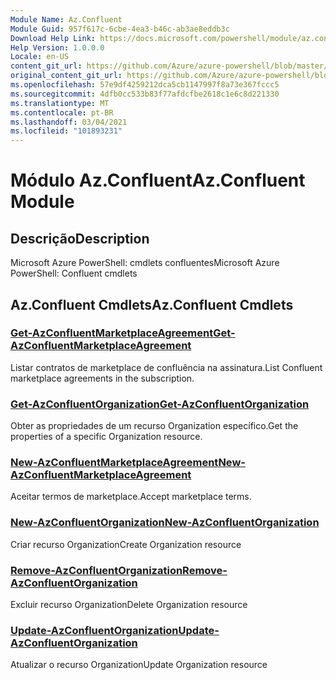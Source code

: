 ```yaml
---
Module Name: Az.Confluent
Module Guid: 957f617c-6cbe-4ea3-b46c-ab3ae8eddb3c
Download Help Link: https://docs.microsoft.com/powershell/module/az.confluent
Help Version: 1.0.0.0
Locale: en-US
content_git_url: https://github.com/Azure/azure-powershell/blob/master/src/Confluent/help/Az.Confluent.md
original_content_git_url: https://github.com/Azure/azure-powershell/blob/master/src/Confluent/help/Az.Confluent.md
ms.openlocfilehash: 57e9df4259212dca5cb1147997f8a73e367fccc5
ms.sourcegitcommit: 4dfb0cc533b83f77afdcfbe2618c1e6c8d221330
ms.translationtype: MT
ms.contentlocale: pt-BR
ms.lasthandoff: 03/04/2021
ms.locfileid: "101893231"
---
```

# <span data-ttu-id="9de45-101">Módulo Az.Confluent</span><span class="sxs-lookup"><span data-stu-id="9de45-101">Az.Confluent Module</span></span>
## <span data-ttu-id="9de45-102">Descrição</span><span class="sxs-lookup"><span data-stu-id="9de45-102">Description</span></span>
<span data-ttu-id="9de45-103">Microsoft Azure PowerShell: cmdlets confluentes</span><span class="sxs-lookup"><span data-stu-id="9de45-103">Microsoft Azure PowerShell: Confluent cmdlets</span></span>

## <span data-ttu-id="9de45-104">Az.Confluent Cmdlets</span><span class="sxs-lookup"><span data-stu-id="9de45-104">Az.Confluent Cmdlets</span></span>
### [<span data-ttu-id="9de45-105">Get-AzConfluentMarketplaceAgreement</span><span class="sxs-lookup"><span data-stu-id="9de45-105">Get-AzConfluentMarketplaceAgreement</span></span>](Get-AzConfluentMarketplaceAgreement.md)
<span data-ttu-id="9de45-106">Listar contratos de marketplace de confluência na assinatura.</span><span class="sxs-lookup"><span data-stu-id="9de45-106">List Confluent marketplace agreements in the subscription.</span></span>

### [<span data-ttu-id="9de45-107">Get-AzConfluentOrganization</span><span class="sxs-lookup"><span data-stu-id="9de45-107">Get-AzConfluentOrganization</span></span>](Get-AzConfluentOrganization.md)
<span data-ttu-id="9de45-108">Obter as propriedades de um recurso Organization específico.</span><span class="sxs-lookup"><span data-stu-id="9de45-108">Get the properties of a specific Organization resource.</span></span>

### [<span data-ttu-id="9de45-109">New-AzConfluentMarketplaceAgreement</span><span class="sxs-lookup"><span data-stu-id="9de45-109">New-AzConfluentMarketplaceAgreement</span></span>](New-AzConfluentMarketplaceAgreement.md)
<span data-ttu-id="9de45-110">Aceitar termos de marketplace.</span><span class="sxs-lookup"><span data-stu-id="9de45-110">Accept marketplace terms.</span></span>

### [<span data-ttu-id="9de45-111">New-AzConfluentOrganization</span><span class="sxs-lookup"><span data-stu-id="9de45-111">New-AzConfluentOrganization</span></span>](New-AzConfluentOrganization.md)
<span data-ttu-id="9de45-112">Criar recurso Organization</span><span class="sxs-lookup"><span data-stu-id="9de45-112">Create Organization resource</span></span>

### [<span data-ttu-id="9de45-113">Remove-AzConfluentOrganization</span><span class="sxs-lookup"><span data-stu-id="9de45-113">Remove-AzConfluentOrganization</span></span>](Remove-AzConfluentOrganization.md)
<span data-ttu-id="9de45-114">Excluir recurso Organization</span><span class="sxs-lookup"><span data-stu-id="9de45-114">Delete Organization resource</span></span>

### [<span data-ttu-id="9de45-115">Update-AzConfluentOrganization</span><span class="sxs-lookup"><span data-stu-id="9de45-115">Update-AzConfluentOrganization</span></span>](Update-AzConfluentOrganization.md)
<span data-ttu-id="9de45-116">Atualizar o recurso Organization</span><span class="sxs-lookup"><span data-stu-id="9de45-116">Update Organization resource</span></span>


